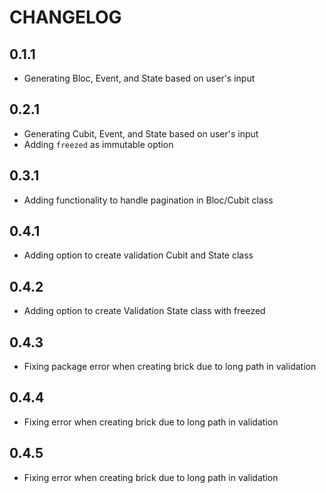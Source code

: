 # CHANGELOG

## 0.1.1

- Generating Bloc, Event, and State based on user's input

## 0.2.1

- Generating Cubit, Event, and State based on user's input
- Adding `freezed` as immutable option

## 0.3.1

- Adding functionality to handle pagination in Bloc/Cubit class

## 0.4.1

- Adding option to create validation Cubit and State class

## 0.4.2

- Adding option to create Validation State class with freezed

## 0.4.3

- Fixing package error when creating brick due to long path in validation

## 0.4.4

- Fixing error when creating brick due to long path in validation

## 0.4.5

- Fixing error when creating brick due to long path in validation
